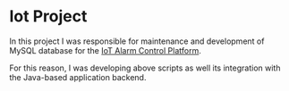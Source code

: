 # Iot Project

In this project I was responsible for maintenance and development of MySQL database for the [IoT Alarm Control Platform](https://github.com/BartoszJatczyszyn/Project_IoT).

For this reason, I was developing above scripts as well its integration with the Java-based application backend. 
